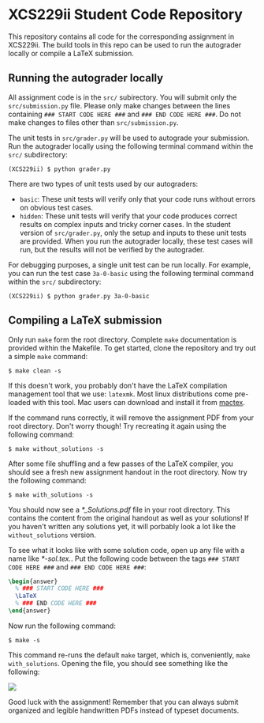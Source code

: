 # XCS229ii Student Code Repository
This repository contains all code for the corresponding assignment in XCS229ii.
The build tools in this repo can be used to run the autograder locally or
compile a LaTeX submission.

## Running the autograder locally
All assignment code is in the `src/` subirectory.  You will submit only the
`src/submission.py` file.  Please only make changes between the lines containing
`### START CODE HERE ###` and `### END CODE HERE ###`. Do not make changes to
files other than `src/submission.py`.

The unit tests in `src/grader.py` will be used to autograde your submission.
Run the autograder locally using the following terminal command within the
`src/` subdirectory:
```
(XCS229ii) $ python grader.py
```

There are two types of unit tests used by our autograders:
- `basic`:  These unit tests will verify only that your code runs without
  errors on obvious test cases.
- `hidden`: These unit tests will verify that your code produces correct
  results on complex inputs and tricky corner cases.  In the student version of
  `src/grader.py`, only the setup and inputs to these unit tests are provided.
  When you run the autograder locally, these test cases will run, but the
  results will not be verified by the autograder.

For debugging purposes, a single unit test can be run locally.  For example, you
can run the test case `3a-0-basic` using the following terminal command within
the `src/` subdirectory:
```
(XCS229ii) $ python grader.py 3a-0-basic
```

## Compiling a LaTeX submission
Only run `make` form the root directory.  Complete `make` documentation is
provided within the Makefile.  To get started, clone the repository and try out
a simple `make` command:
```
$ make clean -s
```
If this doesn't work, you probably don't have the LaTeX compilation management
tool that we use: `latexmk`.  Most linux distributions come pre-loaded with this
tool.  Mac users can download and install it from
[mactex](https://tug.org/mactex/).

If the command runs correctly, it will remove the assignment PDF from your root
directory.  Don't worry though!  Try recreating it again using the following
command:
```
$ make without_solutions -s
```
After some file shuffling and a few passes of the LaTeX compiler, you should see
a fresh new assignment handout in the root directory.  Now try the following
command:
```
$ make with_solutions -s
```
You should now see a *\*_Solutions.pdf* file in your root directory.  This contains
the content from the original handout as well as your solutions!  If you haven't
written any solutions yet, it will porbably look a lot like the
`without_solutions` version.

To see what it looks like with some solution code, open up any file with a name
like *\*-sol.tex.*.  Put the following code between the tags
`### START CODE HERE ###` and `### END CODE HERE ###`:
```latex
\begin{answer}
  % ### START CODE HERE ###
  \LaTeX
  % ### END CODE HERE ###
\end{answer}
```
Now run the following command:
```
$ make -s
```
This command re-runs the default `make` target, which is, conveniently,
`make with_solutions`.  Opening the file, you should see something like the
following:

<img src="https://render.githubusercontent.com/render/math?math=\LaTeX">

Good luck with the assignment!  Remember that you can always submit
organized and legible handwritten PDFs instead of typeset documents.
